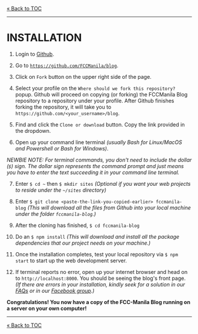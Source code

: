 [&laquo; Back to TOC](../CONTRIBUTING.md#table-of-contents)
***

# INSTALLATION

1. Login to [Github](https://www.github.com/login).

2. Go to [`https://github.com/FCCManila/blog`](https://github.com/FCCManila/blog).

3. Click on `Fork` button on the upper right side of the page.

4. Select your profile on the `Where should we fork this repository?` popup. Github will proceed on copying (or forking) the FCCManila Blog repository to a repository under your profile. After Github finishes forking the repository, it will take you to `https://github.com/<your_username>/blog`.

5. Find and click the `Clone or download` button. Copy the link provided in the dropdown.

6. Open up your command line terminal _(usually Bash for Linux/MacOS and Powershell or Bash for Windows)_.

_NEWBIE NOTE: For terminal commands, you don't need to include the dollar (`$`) sign. The dollar sign represents the command prompt and just means you have to enter the text succeeding it in your command line terminal._

7. Enter `$ cd ~` then `$ mkdir sites` _(Optional if you want your web projects to reside under the `~/sites` directory)_

8. Enter `$ git clone <paste-the-link-you-copied-earlier> fccmanila-blog` _(This will download all the files from Github into your local machine under the folder `fccmanila-blog`.)_

9. After the cloning has finished, `$ cd fccmanila-blog`

10. Do an `$ npm install` _(This will download and install all the package dependencies that our project needs on your machine.)_

11. Once the installation completes, test your local repository via `$ npm start` to start up the web development server.

12. If terminal reports no error, open up your internet browser and head on to `http://localhost:8000`. You should be seeing the blog's front page. _(If there are errors in your installation, kindly seek for a solution in our [FAQs](FAQS.md) or in our [Facebook group](https://www.facebook.com/group/free.code.camp.manila).)_

**Congratulations! You now have a copy of the FCC-Manila Blog running on a server on your own computer!**

***
[&laquo; Back to TOC](../CONTRIBUTING.md#table-of-contents)
